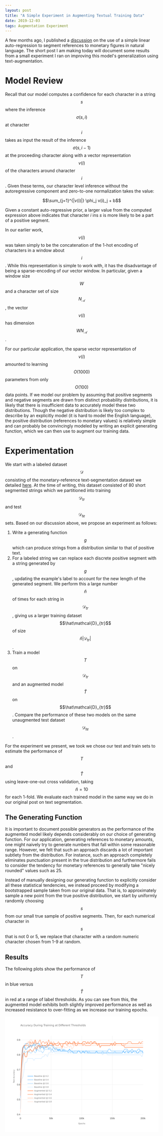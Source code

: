 ```yaml
---
layout: post
title: "A Simple Experiment in Augmenting Textual Training Data"
date: 2019-12-03
tags: Augmentation Experiment
---
```


A few months ago, I published a [discussion](https://frankwang95.github.io/2019/04/simple_linear_recurrent_model) on the use of a simple linear auto-regression to segment references to monetary figures in natural language. The short post I am making today will document some results from a small experiment I ran on improving this model's generalization using text-augmentation.

# Model Review

Recall that our model computes a confidence for each character in a string $$s$$ where the inference $$\sigma(s, i)$$ at character $$i$$ takes as input the result of the inference $$\sigma(s, i - 1)$$ at the proceeding character along with a vector representation $$v(i)$$ of the characters around character $$i$$. Given these terms, our character level inference without the autoregressive component and zero-to-one normalization takes the value:

$$\sum_{j=1}^{|v(i)|} \phi_j v(i)_j + b$$

Given a constant auto-regressive prior, a larger value from the computed expression above indicates that character $i$ ins $s$ is more likely to be a part of a positive segment.

In our earlier work, $$v(i)$$ was taken simply to be the concatenation of the 1-hot encoding of characters in a window about $$i$$. While this representation is simple to work with, it has the disadvantage of being a sparse-encoding of our vector window. In particular, given a window size $$W$$ and a character set of size $$N_\mathcal{A}$$, the vector $$v(i)$$ has dimension $$WN_\mathcal{A}$$.

For our particular application, the sparse vector representation of $$v(i)$$ amounted to learning $$O(1000)$$ parameters from only $$O(100)$$ data points. If we model our problem by assuming that positive segments and negative segments are drawn from distinct probability distributions, it is likely that there is insufficient data to accurately model these two distributions. Though the negative distribution is likely too complex to describe by an explicitly model (it is hard to model the English language), the positive distribution (references to monetary values) is relatively simple and can probably be convincingly modeled by writing an explicit generating function, which we can then use to augment our training data.

# Experimentation

We start with a labeled dataset $$\mathcal{D}$$ consisting of the monetary-reference text-segmentation dataset we detailed [here](https://frankwang95.github.io/2019/06/semantic-entity-segmentation-dataset). At the time of writing, this dataset consisted of 80 short segmented strings which we partitioned into training $$\mathcal{D}_{tr}$$ and test $$\mathcal{D}_{te}$$ sets. Based on our discussion above, we propose an experiment as follows:

1. Write a generating function $$g$$ which can produce strings from a distribution similar to that of  positive text.
2. For a  labeled string we can replace each discrete positive segment with a string generated by $$g$$, updating the example's label to account for the new length of the generated segment. We perform this a large number $$\hat{n}$$ of times for each string in $$\mathcal{D}_{tr}$$, giving us a larger training dataset $$\hat\mathcal{D}_{tr}$$ of size $$\hat{n} \vert\mathcal{D}_{tr}\vert$$.
3. Train a model $$T$$ on $$\mathcal{D}_{tr}$$ and an augmented model $$\hat T$$ on $$\hat\mathcal{D}_{tr}$$. Compare the performance of these two models on the same unaugmented test dataset $$\mathcal{D}_{te}$$.

For the experiment we present, we took we chose our test and train sets to estimate the performance of $$T$$ and $$\hat T$$ using leave-one-out cross validation, taking $$\hat n = 10$$ for each 1-fold. We evaluate each trained model in the same way we do in our original post on text segmentation.

## The Generating Function

It is important to document possible generators as the performance of the augmented model likely depends considerably on our choice of generating function. For our application, generating references to monetary amounts, one might naively try to generate numbers that fall within some reasonable range. However, we felt that such an approach discards a lot of important subtlety from the distribution. For instance, such an approach completely eliminates punctuation present in the true distribution and furthermore fails to consider the tendency for monetary references to generally take "nicely rounded" values such as 25.

Instead of manually designing our generating function to explicitly consider all these statistical tendencies, we instead proceed by modifying a bootstrapped sample taken from our original data. That is, to approximately sample a new point from the true positive distribution, we start by uniformly randomly choosing $$s$$ from our small true sample of positive segments. Then, for each numerical character in $$s$$ that is not 0 or 5, we replace that character with a random numeric character chosen from 1-9  at random.

## Results
The following plots show the performance of $$T$$ in blue versus $$\hat T$$ in red at a range of label thresholds. As you can see from this, the augmented model exhibits both slightly improved performance as well as increased resistance to over-fitting as we increase our training epochs.

<img src="https://raw.githubusercontent.com/frankwang95/frankwang95.github.io/master/assets/text-augmenting-comparison-training-curves.png">
